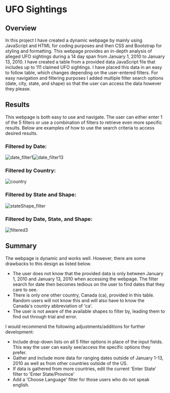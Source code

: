 # UFO Sightings

## Overview
In this project I have created a dynamic webpage by mainly using JavaScript and HTML for coding purposes and then CSS and Bootstrap for styling and formatting. This webpage provides an in-depth analysis of alleged UFO sightings during a 14 day span from January 1, 2010 to January 13, 2010. I have created a table from a provided data JavaScript file that includes up to 111 claimed UFO sightings. I have placed this data in an easy to follow table, which changes depending on the user-entered filters. For easy navigation and filtering purposes I added multiple filter search options (date, city, state, and shape) so that the user can access the data however they please. 

## Results
This webpage is both easy to use and navigate. The user can either enter 1 of the 5 filters or use a combination of filters to retrieve even more specific results. Below are examples of how to use the search criteria to access desired results.

### Filtered by Date:
![date_filter1](https://user-images.githubusercontent.com/85372441/131564714-5f9b9e28-1b1e-4525-955b-fbc51dae124f.png)![date_filter13](https://user-images.githubusercontent.com/85372441/131564733-ed91b122-50d8-421e-a169-084d072f50a8.png)

### Filtered by Country:
![country](https://user-images.githubusercontent.com/85372441/131565170-4471c949-4d58-45b8-83cb-44afe371d033.png)

### Filtered by State and Shape:
![stateShape_filter](https://user-images.githubusercontent.com/85372441/131565281-4f5e5c10-af62-4cf9-9ac0-615b6cde0d08.png)

### Filtered by Date, State, and Shape:
![filtered3](https://user-images.githubusercontent.com/85372441/131565874-2474dd3b-55d8-4920-87ca-6afde1d4cd9a.png)

## Summary
The webpage is dynamic and works well. However, there are some drawbacks to this design as listed below.
* The user does not know that the provided data is only between January 1, 2010 and January 13, 2010 when accessing the webpage. The filter search for date then becomes tedious on the user to find dates that they care to see.
* There is only one other country, Canada (ca), provided in this table. Random users will not know this and will also have to know the Canada's country abbreviation of 'ca'. 
* The user is not aware of the available shapes to filter by, leading them to find out through trial and error.

I would recommend the following adjustments/additions for further development:
* Include drop-down lists on all 5 filter options in place of the input fields. This way the user can easily see/access the specific options they prefer.
* Gather and include more data for ranging dates outside of January 1-13, 2010 as well as from other countries outside of the US.
* If data is gathered from more countries, edit the current 'Enter State' filter to 'Enter State/Province'
* Add a 'Choose Language' filter for those users who do not speak english.

